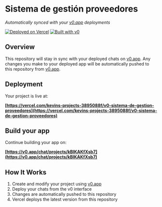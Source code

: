 # Sistema de gestión proveedores

*Automatically synced with your [v0.app](https://v0.app) deployments*

[![Deployed on Vercel](https://img.shields.io/badge/Deployed%20on-Vercel-black?style=for-the-badge&logo=vercel)](https://vercel.com/kevins-projects-3895088f/v0-sistema-de-gestion-proveedores)
[![Built with v0](https://img.shields.io/badge/Built%20with-v0.app-black?style=for-the-badge)](https://v0.app/chat/projects/kBIKAKfXsb7)

## Overview

This repository will stay in sync with your deployed chats on [v0.app](https://v0.app).
Any changes you make to your deployed app will be automatically pushed to this repository from [v0.app](https://v0.app).

## Deployment

Your project is live at:

**[https://vercel.com/kevins-projects-3895088f/v0-sistema-de-gestion-proveedores](https://vercel.com/kevins-projects-3895088f/v0-sistema-de-gestion-proveedores)**

## Build your app

Continue building your app on:

**[https://v0.app/chat/projects/kBIKAKfXsb7](https://v0.app/chat/projects/kBIKAKfXsb7)**

## How It Works

1. Create and modify your project using [v0.app](https://v0.app)
2. Deploy your chats from the v0 interface
3. Changes are automatically pushed to this repository
4. Vercel deploys the latest version from this repository